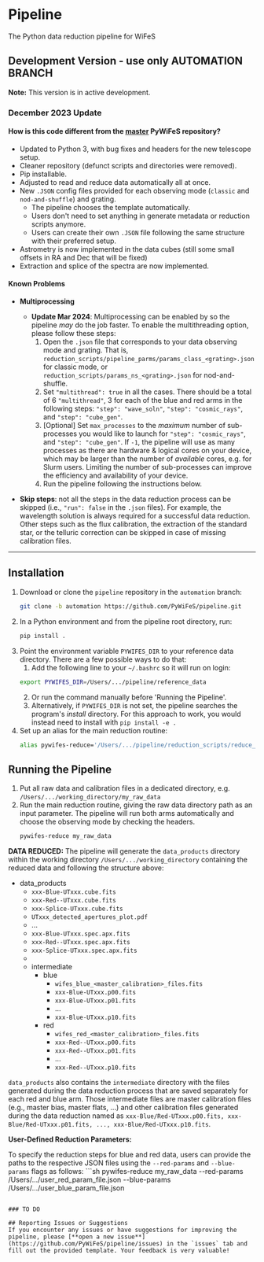 # Pipeline
The Python data reduction pipeline for WiFeS

## Development Version - use only AUTOMATION BRANCH

**Note:** This version is in active development.

### December 2023 Update
#### How is this code different from the [master](https://github.com/PyWiFeS/pipeline/tree/master) PyWiFeS repository?
- Updated to Python 3, with bug fixes and headers for the new telescope setup.
- Cleaner repository (defunct scripts and directories were removed).
- Pip installable.
- Adjusted to read and reduce data automatically all at once.
- New `.JSON` config files provided for each observing mode (`classic` and `nod-and-shuffle`) and grating.
  - The pipeline chooses the template automatically.
  - Users don't need to set anything in generate metadata or reduction scripts anymore.
  - Users can create their own `.JSON` file following the same structure with their preferred setup.
- Astrometry is now implemented in the data cubes (still some small offsets in RA and Dec that will be fixed)
- Extraction and splice of the spectra are now implemented.


#### Known Problems
- **Multiprocessing**
    - **Update Mar 2024**: Multiprocessing can be enabled by so the pipeline *may* do the job faster. To enable the multithreading option, please follow these steps:
        1. Open the `.json` file that corresponds to your data observing mode and grating. That is, `reduction_scripts/pipeline_parms/params_class_<grating>.json` for classic mode, or `reduction_scripts/params_ns_<grating>.json` for nod-and-shuffle.
        2. Set `"multithread": true` in all the cases. There should be a total of 6 `"multithread"`, 3 for each of the blue and red arms in the following steps: `"step": "wave_soln"`, `"step": "cosmic_rays"`, and `"step": "cube_gen"`.
        3. [Optional] Set `max_processes` to the *maximum* number of sub-processes you would like to launch for `"step": "cosmic_rays"`, and `"step": "cube_gen"`. If `-1`, the pipeline will use as many processes as there are hardware & logical cores on your device, which may be larger than the number of *available* cores, e.g. for Slurm users. Limiting the number of sub-processes can improve the efficiency and availability of your device.
        4. Run the pipeline following the instructions below.

- **Skip steps**: not all the steps in the data reduction process can be skipped (i.e., `"run": false` in the `.json` files). For example, the wavelength solution is always required for a successful data reduction. Other steps such as the flux calibration, the extraction of the standard star, or the telluric correction can be skipped in case of missing calibration files. 


---

## Installation
1. Download or clone the `pipeline` repository in the `automation` branch:
    ```sh
   git clone -b automation https://github.com/PyWiFeS/pipeline.git
   ```
2. In a Python environment and from the pipeline root directory, run:
    ```sh
   pip install .
   ```
3. Point the environment variable `PYWIFES_DIR` to your reference data directory. There are a few possible ways to do that:
    1. Add the following line to your `~/.bashrc` so it will run on login:
    ```sh
    export PYWIFES_DIR=/Users/.../pipeline/reference_data
    ```
    2. Or run the command manually before 'Running the Pipeline'.
    3. Alternatively, if `PYWIFES_DIR` is not set, the pipeline searches the program's *install* directory.
    For this approach to work, you would instead need to install with `pip install -e .`
4.  Set up an alias for the main reduction routine: 
    ```sh
    alias pywifes-reduce='/Users/.../pipeline/reduction_scripts/reduce_data.py'
    ```    

## Running the Pipeline
1. Put all raw data and calibration files in a dedicated directory, e.g. `/Users/.../working_directory/my_raw_data`
2. Run the main reduction routine, giving the raw data directory path as an input parameter. The pipeline will run both arms automatically and choose the observing mode by checking the headers.
    ```sh
   pywifes-reduce my_raw_data
   ```


**DATA REDUCED:**
The pipeline will generate the `data_products` directory within the working directory 
`/Users/.../working_directory` containing the reduced data and following the structure above: 

- data_products
    - `xxx-Blue-UTxxx.cube.fits`
    - `xxx-Red--UTxxx.cube.fits`
    - `xxx-Splice-UTxxx.cube.fits`
    - `UTxxx_detected_apertures_plot.pdf` 
    - ... 
    - `xxx-Blue-UTxxx.spec.apx.fits`
    - `xxx-Red--UTxxx.spec.apx.fits`
    - `xxx-Splice-UTxxx.spec.apx.fits`
    -
    - intermediate
        - blue
            - `wifes_blue_<master_calibration>_files.fits`
            - `xxx-Blue-UTxxx.p00.fits`
            - `xxx-Blue-UTxxx.p01.fits`
            - ...
            - `xxx-Blue-UTxxx.p10.fits`
        - red
            - `wifes_red_<master_calibration>_files.fits`
            - `xxx-Red--UTxxx.p00.fits`
            - `xxx-Red--UTxxx.p01.fits`
            - ...
            - `xxx-Red--UTxxx.p10.fits`

`data_products` also contains the `intermediate` directory with the files generated during the data reduction process that are saved separately for each red and blue arm. Those intermediate files are master calibration files (e.g., master bias, master flats, ...) and other calibration files generated during the data reduction named as `xxx-Blue/Red-UTxxx.p00.fits, xxx-Blue/Red-UTxxx.p01.fits, ..., xxx-Blue/Red-UTxxx.p10.fits`. 



**User-Defined Reduction Parameters:**

To specify the reduction steps for blue and red data, users can provide the paths to the respective JSON files using the `--red-params` and `--blue-params` flags as follows:
    ```sh
   pywifes-reduce my_raw_data --red-params /Users/.../user_red_param_file.json --blue-params /Users/.../user_blue_param_file.json
   ```

### TO DO

## Reporting Issues or Suggestions
If you encounter any issues or have suggestions for improving the pipeline, please [**open a new issue**](https://github.com/PyWiFeS/pipeline/issues) in the `issues` tab and fill out the provided template. Your feedback is very valuable!






